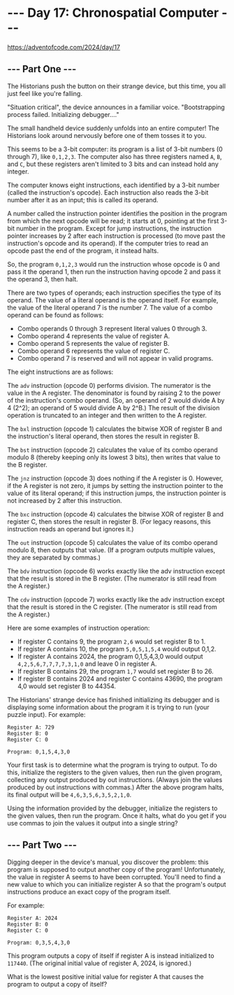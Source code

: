 # --- Day 17: Chronospatial Computer ---

https://adventofcode.com/2024/day/17

## --- Part One ---

The Historians push the button on their strange device, but this time, you all
just feel like you're falling.

"Situation critical", the device announces in a familiar voice. "Bootstrapping
process failed. Initializing debugger...."

The small handheld device suddenly unfolds into an entire computer! The
Historians look around nervously before one of them tosses it to you.

This seems to be a 3-bit computer: its program is a list of 3-bit numbers (0
through 7), like `0,1,2,3`. The computer also has three registers named `A`, `B`, and
`C`, but these registers aren't limited to 3 bits and can instead hold any
integer.

The computer knows eight instructions, each identified by a 3-bit number
(called the instruction's opcode). Each instruction also reads the 3-bit number
after it as an input; this is called its operand.

A number called the instruction pointer identifies the position in the program
from which the next opcode will be read; it starts at 0, pointing at the first
3-bit number in the program. Except for jump instructions, the instruction
pointer increases by 2 after each instruction is processed (to move past the
instruction's opcode and its operand). If the computer tries to read an opcode
past the end of the program, it instead halts.

So, the program `0,1,2,3` would run the instruction whose opcode is 0 and pass it
the operand 1, then run the instruction having opcode 2 and pass it the operand
3, then halt.

There are two types of operands; each instruction specifies the type of its
operand. The value of a literal operand is the operand itself. For example, the
value of the literal operand 7 is the number 7. The value of a combo operand
can be found as follows:

- Combo operands 0 through 3 represent literal values 0 through 3.
- Combo operand 4 represents the value of register A.
- Combo operand 5 represents the value of register B.
- Combo operand 6 represents the value of register C.
- Combo operand 7 is reserved and will not appear in valid programs.

The eight instructions are as follows:

The `adv` instruction (opcode 0) performs division. The numerator is the value
in the A register. The denominator is found by raising 2 to the power of the
instruction's combo operand. (So, an operand of 2 would divide A by 4 (2^2); an
operand of 5 would divide A by 2^B.) The result of the division operation is
truncated to an integer and then written to the A register.

The `bxl` instruction (opcode 1) calculates the bitwise XOR of register B and
the instruction's literal operand, then stores the result in register B.

The `bst` instruction (opcode 2) calculates the value of its combo operand
modulo 8 (thereby keeping only its lowest 3 bits), then writes that value to
the B register.

The `jnz` instruction (opcode 3) does nothing if the A register is 0. However,
if the A register is not zero, it jumps by setting the instruction pointer to
the value of its literal operand; if this instruction jumps, the instruction
pointer is not increased by 2 after this instruction.

The `bxc` instruction (opcode 4) calculates the bitwise XOR of register B and
register C, then stores the result in register B. (For legacy reasons, this
instruction reads an operand but ignores it.)

The `out` instruction (opcode 5) calculates the value of its combo operand
modulo 8, then outputs that value. (If a program outputs multiple values, they
are separated by commas.)

The `bdv` instruction (opcode 6) works exactly like the adv instruction except
that the result is stored in the B register. (The numerator is still read from
the A register.)

The `cdv` instruction (opcode 7) works exactly like the adv instruction except
that the result is stored in the C register. (The numerator is still read from
the A register.)

Here are some examples of instruction operation:

- If register C contains 9, the program `2,6` would set register B to 1.
- If register A contains 10, the program `5,0,5,1,5,4` would output 0,1,2.
- If register A contains 2024, the program 0,1,5,4,3,0 would output
  `4,2,5,6,7,7,7,7,3,1,0` and leave 0 in register A.
- If register B contains 29, the program `1,7` would set register B to 26.
- If register B contains 2024 and register C contains 43690, the program 4,0
  would set register B to 44354.

The Historians' strange device has finished initializing its debugger and is
displaying some information about the program it is trying to run (your puzzle
input). For example:

```text
Register A: 729
Register B: 0
Register C: 0

Program: 0,1,5,4,3,0
```

Your first task is to determine what the program is trying to output. To do
this, initialize the registers to the given values, then run the given program,
collecting any output produced by out instructions. (Always join the values
produced by out instructions with commas.) After the above program halts, its
final output will be `4,6,3,5,6,3,5,2,1,0`.

Using the information provided by the debugger, initialize the registers to the
given values, then run the program. Once it halts, what do you get if you use
commas to join the values it output into a single string?

## --- Part Two ---

Digging deeper in the device's manual, you discover the problem: this program
is supposed to output another copy of the program! Unfortunately, the value in
register A seems to have been corrupted. You'll need to find a new value to
which you can initialize register A so that the program's output instructions
produce an exact copy of the program itself.

For example:

```text
Register A: 2024
Register B: 0
Register C: 0

Program: 0,3,5,4,3,0
```

This program outputs a copy of itself if register A is instead initialized to
`117440`. (The original initial value of register A, 2024, is ignored.)

What is the lowest positive initial value for register A that causes the
program to output a copy of itself?
